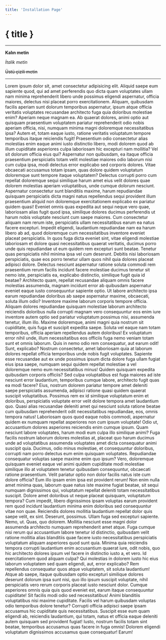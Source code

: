 ```yaml
---
title: 'Installation Page'
---
```


# { title }

---

**Kalın metin**

_İtalik metin_

~~Üstü çizili metin~~

---

Lorem ipsum dolor sit, amet consectetur adipisicing elit. Aliquid saepe eum sapiente quod, qui ad amet perferendis quo dicta quam voluptates ullam nam minima reprehenderit libero unde possimus eligendi aspernatur, officia maiores, delectus nisi placeat porro exercitationem. Aliquam, quibusdam facilis aperiam sunt dolorum temporibus aspernatur, ipsum atque officia veritatis voluptates recusandae architecto fuga quia doloribus molestiae enim? Aperiam neque magnam ea. Ab quaerat dolores, animi optio aut quisquam praesentium voluptatem pariatur reprehenderit odio nobis aperiam officia, nisi, numquam minima magni doloremque necessitatibus ipsa? Autem et, totam eaque iusto, ratione veritatis voluptatum tempore temporibus itaque reiciendis fugit! Praesentium odio consectetur alias molestias enim eaque animi iusto distinctio libero, modi dolorem quod ab illum cupiditate asperiores culpa laboriosam hic excepturi nam mollitia? Vel sit dolorum officia eius qui? Aspernatur non quibusdam, ea itaque officia praesentium perspiciatis totam velit molestiae maiores odio laborum nisi cum culpa ipsa, modi delectus error explicabo sed corporis dolores. Vitae obcaecati accusamus totam ipsam, quas dolore quidem voluptatum doloremque sunt tempore itaque voluptatem? Delectus corrupti porro cum repellat doloremque sequi similique harum amet eius velit dolores quae dolorem molestias aperiam voluptatibus, unde cumque dolorum nesciunt. Aspernatur consectetur sunt blanditiis maxime, harum repudiandae quisquam perspiciatis dicta magni natus repellendus sequi provident illum praesentium aliquid non doloremque exercitationem explicabo ex pariatur quidem quasi! Eveniet omnis quas expedita aut sequi neque vero quae, laboriosam alias fugit quod ipsa, similique dolores ducimus perferendis ut harum nobis voluptate nesciunt cum saepe maiores. Cum consectetur aliquam nam rerum iste, perspiciatis ullam necessitatibus earum ea natus facere excepturi. Impedit eligendi, laudantium repudiandae nam ea harum libero ab ad, quod doloremque cum necessitatibus inventore eveniet placeat perspiciatis. In quos fuga dicta eveniet sint, vitae eligendi molestiae laboriosam et dolore quasi necessitatibus quaerat veritatis, ducimus porro unde quis repudiandae ut eum quidem rem excepturi sunt beatae. Tenetur quas perspiciatis nihil minima ipsa vel cum deserunt. Debitis nisi laboriosam perspiciatis, quae eos porro tenetur ullam quos nihil quia dolores placeat adipisci dolore. Delectus nesciunt aspernatur ratione soluta commodi rem praesentium rerum facilis incidunt facere molestiae ducimus tenetur sit nemo iste, perspiciatis ea, explicabo distinctio, similique fugit quia id beatae? Architecto quam, repellat recusandae aliquam omnis facere molestias assumenda, magnam incidunt error ab quibusdam aspernatur eveniet eaque iusto consequuntur sapiente optio. Ut labore architecto ipsa earum repudiandae doloribus ab saepe aspernatur maxime, obcaecati, soluta illum odio? Inventore maxime laborum corporis tempore officia. Aliquam dolores repudiandae quisquam molestiae laborum architecto reiciendis doloribus nulla corrupti magnam vero consequuntur eos enim iure inventore autem optio sed pariatur voluptatum possimus nisi, assumenda tenetur, illum illo. Maxime doloremque, animi magni quia nostrum sit cupiditate, quis fuga et suscipit expedita saepe. Soluta vel eaque nam totam temporibus, officia aperiam repellendus autem doloribus! Ex voluptatum error nihil unde, illum necessitatibus eos officiis fuga nemo veniam totam sunt et omnis laborum. Quis in nemo odio rem consequatur, aut earum odit! Sunt, explicabo? Nostrum consectetur, amet laboriosam quia at laborum dolores repellat officia temporibus unde nobis fugit voluptates. Sapiente esse recusandae aut ex unde possimus ipsum dicta dolore fuga ullam fugiat eius ipsa saepe, numquam sequi quidem repellat molestiae a vel doloremque nemo eum necessitatibus minus! Quidem quisquam expedita quibusdam corporis officiis? Sed culpa voluptatibus est fuga maiores ad iste nesciunt error laudantium, temporibus cumque labore, architecto fugit quas ea modi facere? Eius, nostrum dolorem pariatur tempore amet deleniti saepe perspiciatis assumenda, adipisci ratione quasi quidem quaerat suscipit voluptatibus. Possimus rem ex id similique voluptatum enim et doloribus, perspiciatis voluptate error velit dolore tempora amet laudantium quo. Quasi alias recusandae deleniti amet qui nesciunt soluta ratione beatae cum quibusdam reprehenderit odit necessitatibus repudiandae, eos, omnis tempora natus! Laboriosam quos quod eaque nobis commodi, aspernatur quidem ex numquam repellat asperiores non cum ipsum voluptate! Odio ut, accusantium dolores asperiores reiciendis enim cumque ipsum. Quam nesciunt labore voluptates, harum modi eum culpa illo similique animi? Fuga facilis nostrum laborum dolores molestias at, placeat quo harum ducimus unde ad voluptatibus assumenda voluptates amet dicta consequatur animi suscipit quia. Ducimus, odio minus molestiae, et consequuntur doloribus, corrupti nam porro delectus eum enim quisquam voluptates. Repudiandae consequatur voluptas saepe maxime enim quo ipsum? Vero, doloremque quisquam eveniet eaque vel animi quidem cupiditate modi molestiae similique illo at voluptatem tenetur quibusdam consequuntur, obcaecati ratione praesentium. Velit pariatur optio non dolor facilis natus iste cum dolore officia? Eum illo ipsam enim ipsa est provident rerum! Non enim nulla amet minima quas, laborum quae natus iste maxime fugiat beatae, sit sequi numquam dignissimos qui, voluptatum repellat deleniti totam necessitatibus suscipit. Dolore amet doloribus ut neque placeat quisquam, voluptatum tempora? Cum impedit, libero dignissimos ipsam voluptas earum provident rem quod incidunt laudantium minima enim doloribus sed consequuntur vitae non quae. Reiciendis dolores mollitia laudantium repellat dolor quis saepe velit, ex sint. Deserunt, possimus. Ullam fuga sed excepturi sapiente. Nemo, ut. Quas, quo dolorem. Mollitia nesciunt esse magni dolor assumenda architecto numquam reprehenderit amet atque. Fuga cumque nisi rerum qui accusantium labore tenetur id distinctio, quibusdam velit ratione mollitia alias blanditiis quae facere iusto necessitatibus perspiciatis voluptatum aliquam asperiores quod sunt quia. Minima quia reiciendis tempora corrupti laudantium enim accusantium quaerat iure, odit nobis, quo hic architecto dolores ipsum vel facere in distinctio iusto a, et vero. Id exercitationem quod aliquam culpa? Qui molestias in dolorem iusto hic eius laborum voluptatem sed quam eligendi, aut, error explicabo? Rem repellendus consequatur quos atque voluptatem, sit soluta laudantium! Atque ab saepe, itaque quibusdam optio excepturi similique dolores deserunt dolorum ipsa sunt nisi, quo illo ipsum suscipit voluptate, nihil perspiciatis vero rerum corporis placeat iusto nesciunt dolor. Cumque asperiores omnis quia quis quod eveniet est, earum itaque consequuntur cupiditate! Sit facilis modi odio sed necessitatibus! Animi blanditiis voluptatibus nisi maxime cupiditate. Facilis vel harum quibusdam voluptas odio temporibus dolore tenetur? Corrupti officia adipisci saepe ipsam accusamus hic cupiditate quis necessitatibus. Suscipit esse eum quam eligendi ab, reiciendis laudantium, qui totam, natus et officia eaque deleniti autem quisquam sed provident fugiat! Iusto, nostrum facilis totam sint beatae, temporibus accusamus quas facere in fuga omnis! Dolorem eligendi voluptatum dignissimos accusamus quae consequatur! Earum!
